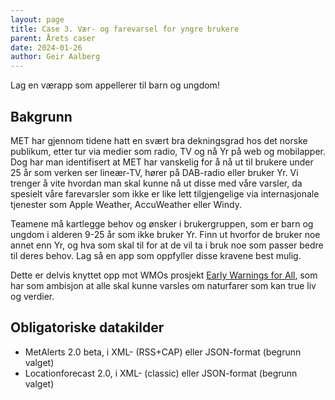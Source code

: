 ```yaml
---
layout: page
title: Case 3. Vær- og farevarsel for yngre brukere
parent: Årets caser
date: 2024-01-26
author: Geir Aalberg
---
```


Lag en værapp som appellerer til barn og ungdom!

## Bakgrunn

MET har gjennom tidene hatt en svært bra dekningsgrad hos det norske publikum,
etter tur via medier som radio, TV og nå Yr på web og mobilapper. Dog har man
identifisert at MET har vanskelig for å nå ut til brukere under 25
år som verken ser lineær-TV, hører på DAB-radio eller bruker Yr. Vi trenger å
vite hvordan man skal kunne nå ut disse med våre varsler, da spesielt våre
farevarsler som ikke er like lett tilgjengelige via internasjonale tjenester
som Apple Weather, AccuWeather eller Windy.

Teamene må kartlegge behov og ønsker i brukergruppen, som er barn og ungdom i
alderen 9-25 år som ikke bruker Yr. Finn ut hvorfor de bruker noe annet enn Yr,
og hva som skal til for at de vil ta i bruk noe som passer bedre til deres
behov. Lag så en app som oppfyller disse kravene best mulig.

Dette er delvis knyttet opp mot WMOs prosjekt [Early Warnings for All](https://public.wmo.int/en/earlywarningsforall),
som har som ambisjon at alle skal kunne varsles om naturfarer som kan true
liv og verdier.


## Obligatoriske datakilder

- MetAlerts 2.0 beta, i XML- (RSS+CAP) eller JSON-format (begrunn valget)
- Locationforecast 2.0, i XML- (classic) eller JSON-format (begrunn valget)


